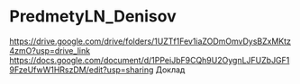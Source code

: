# PredmetyLN_Denisov
https://drive.google.com/drive/folders/1UZTf1Fev1iaZODmOmvDysBZxMKtz4zmO?usp=drive_link
https://docs.google.com/document/d/1PPeiJbF9CQh9U2OygnLJFUZbJGF19FzeUfwW1HRszDM/edit?usp=sharing Доклад
